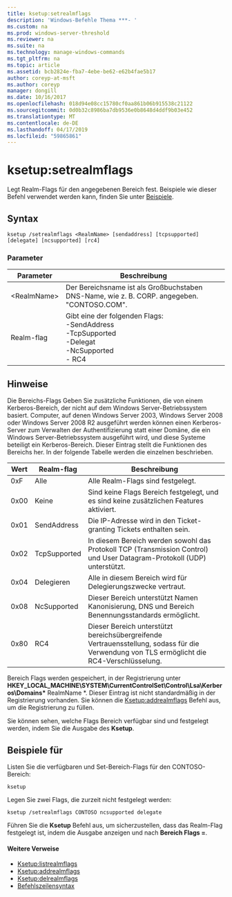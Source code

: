 ```yaml
---
title: ksetup:setrealmflags
description: 'Windows-Befehle Thema ***- '
ms.custom: na
ms.prod: windows-server-threshold
ms.reviewer: na
ms.suite: na
ms.technology: manage-windows-commands
ms.tgt_pltfrm: na
ms.topic: article
ms.assetid: bcb2824e-fba7-4ebe-be62-e62b4fae5b17
author: coreyp-at-msft
ms.author: coreyp
manager: dongill
ms.date: 10/16/2017
ms.openlocfilehash: 018d94e08cc15780cf0aa861b06b915538c21122
ms.sourcegitcommit: 0d0b32c8986ba7db9536e0b8648d4ddf9b03e452
ms.translationtype: MT
ms.contentlocale: de-DE
ms.lasthandoff: 04/17/2019
ms.locfileid: "59865861"
---
```

# <a name="ksetupsetrealmflags"></a>ksetup:setrealmflags



Legt Realm-Flags für den angegebenen Bereich fest. Beispiele wie dieser Befehl verwendet werden kann, finden Sie unter [Beispiele](#BKMK_Examples).

## <a name="syntax"></a>Syntax

```
ksetup /setrealmflags <RealmName> [sendaddress] [tcpsupported] [delegate] [ncsupported] [rc4]
```

### <a name="parameters"></a>Parameter

|Parameter|Beschreibung|
|---------|-----------|
|\<RealmName>|Der Bereichsname ist als Großbuchstaben DNS-Name, wie z. B. CORP. angegeben. "CONTOSO.COM".|
|Realm-flag|Gibt eine der folgenden Flags:</br>-SendAddress</br>-TcpSupported</br>-Delegat</br>-NcSupported</br>-   RC4|

## <a name="remarks"></a>Hinweise

Die Bereichs-Flags Geben Sie zusätzliche Funktionen, die von einem Kerberos-Bereich, der nicht auf dem Windows Server-Betriebssystem basiert. Computer, auf denen Windows Server 2003, Windows Server 2008 oder Windows Server 2008 R2 ausgeführt werden können einen Kerberos-Server zum Verwalten der Authentifizierung statt einer Domäne, die ein Windows Server-Betriebssystem ausgeführt wird, und diese Systeme beteiligt ein Kerberos-Bereich. Dieser Eintrag stellt die Funktionen des Bereichs her. In der folgende Tabelle werden die einzelnen beschrieben.

|Wert|Realm-flag|Beschreibung|
|-----|----------|-----------|
|0xF|Alle|Alle Realm-Flags sind festgelegt.|
|0x00|Keine|Sind keine Flags Bereich festgelegt, und es sind keine zusätzlichen Features aktiviert.|
|0x01|SendAddress|Die IP-Adresse wird in den Ticket-granting Tickets enthalten sein.|
|0x02|TcpSupported|In diesem Bereich werden sowohl das Protokoll TCP (Transmission Control) und User Datagram-Protokoll (UDP) unterstützt.|
|0x04|Delegieren|Alle in diesem Bereich wird für Delegierungszwecke vertraut.|
|0x08|NcSupported|Dieser Bereich unterstützt Namen Kanonisierung, DNS und Bereich Benennungsstandards ermöglicht.|
|0x80|RC4|Dieser Bereich unterstützt bereichsübergreifende Vertrauensstellung, sodass für die Verwendung von TLS ermöglicht die RC4-Verschlüsselung.|

Bereich Flags werden gespeichert, in der Registrierung unter **HKEY_LOCAL_MACHINE\SYSTEM\CurrentControlSet\Control\Lsa\Kerberos\Domains\*** RealmName *. Dieser Eintrag ist nicht standardmäßig in der Registrierung vorhanden. Sie können die [Ksetup:addrealmflags](ksetup-addrealmflags.md) Befehl aus, um die Registrierung zu füllen.

Sie können sehen, welche Flags Bereich verfügbar sind und festgelegt werden, indem Sie die Ausgabe des **Ksetup**.

## <a name="BKMK_Examples"></a>Beispiele für

Listen Sie die verfügbaren und Set-Bereich-Flags für den CONTOSO-Bereich:
```
ksetup
```
Legen Sie zwei Flags, die zurzeit nicht festgelegt werden:
```
ksetup /setrealmflags CONTOSO ncsupported delegate
```
Führen Sie die **Ksetup** Befehl aus, um sicherzustellen, dass das Realm-Flag festgelegt ist, indem die Ausgabe anzeigen und nach **Bereich Flags =**.

#### <a name="additional-references"></a>Weitere Verweise

-   [Ksetup:listrealmflags](ksetup-listrealmflags.md)
-   [Ksetup:addrealmflags](ksetup-addrealmflags.md)
-   [Ksetup:delrealmflags](ksetup-delrealmflags.md)
-   [Befehlszeilensyntax](command-line-syntax-key.md)